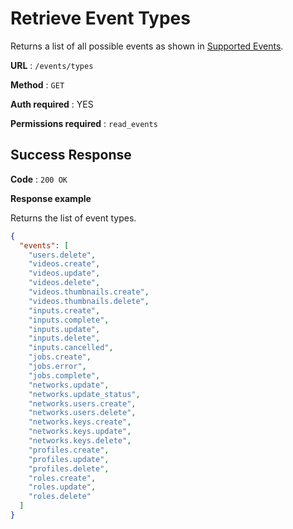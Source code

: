 # Retrieve Event Types

Returns a list of all possible events as shown in [Supported Events](supported.md).

**URL** : `/events/types`

**Method** : `GET`

**Auth required** : YES

**Permissions required** : `read_events`

## Success Response

**Code** : `200 OK`

**Response example**

Returns the list of event types.

```json
{
  "events": [
    "users.delete",
    "videos.create",
    "videos.update",
    "videos.delete",
    "videos.thumbnails.create",
    "videos.thumbnails.delete",
    "inputs.create",
    "inputs.complete",
    "inputs.update",
    "inputs.delete",
    "inputs.cancelled",
    "jobs.create",
    "jobs.error",
    "jobs.complete",
    "networks.update",
    "networks.update_status",
    "networks.users.create",
    "networks.users.delete",
    "networks.keys.create",
    "networks.keys.update",
    "networks.keys.delete",
    "profiles.create",
    "profiles.update",
    "profiles.delete",
    "roles.create",
    "roles.update",
    "roles.delete"
  ]
}
```
